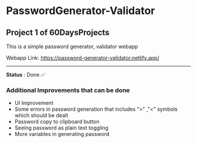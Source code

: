 # PasswordGenerator-Validator

## Project 1 of 60DaysProjects

This is a simple password generator, validator webapp

Webapp Link: https://password-generator-validator.netlify.app/


<hr>

**Status** : Done ✅

### Additional Improvements that can be done

- UI Improvement
- Some errors in password generation that includes ">" ,"<" symbols which should be dealt
- Password copy to clipboard button
- Seeing password as plain text toggling
- More variables in generating password
